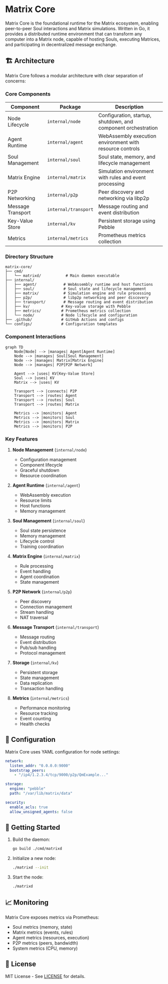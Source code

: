 # Matrix Core

Matrix Core is the foundational runtime for the Matrix ecosystem, enabling peer-to-peer Soul interactions and Matrix simulations. Written in Go, it provides a distributed runtime environment that can transform any computer into a Matrix node, capable of hosting Souls, executing Matrices, and participating in decentralized message exchange.

## 🏗 Architecture

Matrix Core follows a modular architecture with clear separation of concerns:

### Core Components

| Component | Package | Description |
|-----------|---------|-------------|
| Node Lifecycle | `internal/node` | Configuration, startup, shutdown, and component orchestration |
| Agent Runtime | `internal/agent` | WebAssembly execution environment with resource controls |
| Soul Management | `internal/soul` | Soul state, memory, and lifecycle management |
| Matrix Engine | `internal/matrix` | Simulation environment with rules and event processing |
| P2P Networking | `internal/p2p` | Peer discovery and networking via libp2p |
| Message Transport | `internal/transport` | Message routing and event distribution |
| Key-Value Store | `internal/kv` | Persistent storage using Pebble |
| Metrics | `internal/metrics` | Prometheus metrics collection |

### Directory Structure

```
matrix-core/
├── cmd/
│   └── matrixd/           # Main daemon executable
├── internal/
│   ├── agent/            # WebAssembly runtime and host functions
│   ├── soul/             # Soul state and lifecycle management
│   ├── matrix/           # Simulation engine and rule processing
│   ├── p2p/              # libp2p networking and peer discovery
│   ├── transport/        # Message routing and event distribution
│   ├── kv/              # Key-value storage with Pebble
│   ├── metrics/         # Prometheus metrics collection
│   └── node/            # Node lifecycle and configuration
├── .github/             # GitHub Actions and configs
└── configs/             # Configuration templates
```

### Component Interactions

```mermaid
graph TD
    Node[Node] --> |manages| Agent[Agent Runtime]
    Node --> |manages| Soul[Soul Management]
    Node --> |manages| Matrix[Matrix Engine]
    Node --> |manages| P2P[P2P Network]
    
    Agent --> |uses| KV[Key-Value Store]
    Soul --> |uses| KV
    Matrix --> |uses| KV
    
    Transport --> |connects| P2P
    Transport --> |routes| Agent
    Transport --> |routes| Soul
    Transport --> |routes| Matrix
    
    Metrics --> |monitors| Agent
    Metrics --> |monitors| Soul
    Metrics --> |monitors| Matrix
    Metrics --> |monitors| P2P
```

### Key Features

1. **Node Management** (`internal/node`)
   - Configuration management
   - Component lifecycle
   - Graceful shutdown
   - Resource coordination

2. **Agent Runtime** (`internal/agent`)
   - WebAssembly execution
   - Resource limits
   - Host functions
   - Memory management

3. **Soul Management** (`internal/soul`)
   - Soul state persistence
   - Memory management
   - Lifecycle control
   - Training coordination

4. **Matrix Engine** (`internal/matrix`)
   - Rule processing
   - Event handling
   - Agent coordination
   - State management

5. **P2P Network** (`internal/p2p`)
   - Peer discovery
   - Connection management
   - Stream handling
   - NAT traversal

6. **Message Transport** (`internal/transport`)
   - Message routing
   - Event distribution
   - Pub/sub handling
   - Protocol management

7. **Storage** (`internal/kv`)
   - Persistent storage
   - State management
   - Data replication
   - Transaction handling

8. **Metrics** (`internal/metrics`)
   - Performance monitoring
   - Resource tracking
   - Event counting
   - Health checks

## 🔧 Configuration

Matrix Core uses YAML configuration for node settings:

```yaml
network:
  listen_addr: "0.0.0.0:9000"
  bootstrap_peers:
    - "/ip4/1.2.3.4/tcp/9000/p2p/QmExample..."

storage:
  engine: "pebble"
  path: "/var/lib/matrix/data"

security:
  enable_acls: true
  allow_unsigned_agents: false
```

## 🚀 Getting Started

1. Build the daemon:
   ```bash
   go build ./cmd/matrixd
   ```

2. Initialize a new node:
   ```bash
   ./matrixd --init
   ```

3. Start the node:
   ```bash
   ./matrixd
   ```

## 📈 Monitoring

Matrix Core exposes metrics via Prometheus:

- Soul metrics (memory, state)
- Matrix metrics (events, rules)
- Agent metrics (resources, execution)
- P2P metrics (peers, bandwidth)
- System metrics (CPU, memory)

## 📄 License

MIT License - See [LICENSE](LICENSE) for details.